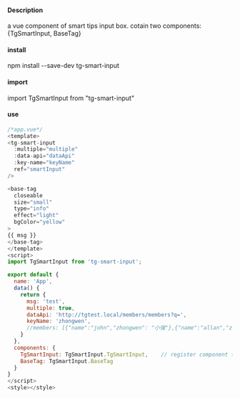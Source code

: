 #### Description
a vue component of smart tips input box.
cotain two components: {TgSmartInput, BaseTag}

#### install
npm install --save-dev tg-smart-input

#### import
import TgSmartInput from "tg-smart-input"

#### use
```js
/*app.vue*/
<template>
<tg-smart-input 
  :multiple="multiple"
  :data-api="dataApi"
  :key-name="keyName"
  ref="smartInput"
/>

<base-tag 
  closeable
  size="small"
  type="info"
  effect="light"
  bgColor="yellow"
>
{{ msg }}
</base-tag>
</template>
<script>
import TgSmartInput from 'tg-smart-input';

export default {
  name: 'App',
  data() {
    return {
      msg: 'test',
      multiple: true,
      dataApi: 'http://tgtest.local/members/members?q=',
      keyName: 'zhongwen',
      //members: [{"name":"john","zhongwen": "小强"},{"name":"allan","zhongwen": "老王"},{"name":"krwakg","zhongwen": "老吴"}],
    }
  },
  components: {
    TgSmartInput: TgSmartInput.TgSmartInput,    // register component tg-smart-input
    BaseTag: TgSmartInput.BaseTag
  }
}
</script>
<style></style>
```